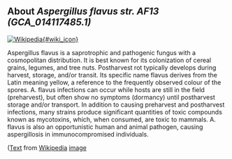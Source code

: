 
About *Aspergillus flavus str. AF13 (GCA\_014117485.1)* 
--------------------------------------------------------------

[![Wikipedia](/img/wikipedia_logo_v2_en.png){#wiki_icon}](http://en.wikipedia.org/wiki/Aspergillus_flavus)


Aspergillus flavus is a saprotrophic and pathogenic fungus with a cosmopolitan
distribution. It is best known for its colonization of cereal grains, legumes,
and tree nuts. Postharvest rot typically develops during harvest, storage,
and/or transit. Its specific name flavus derives from the Latin meaning yellow,
a reference to the frequently observed colour of the spores. A. flavus
infections can occur while hosts are still in the field (preharvest), but often
show no symptoms (dormancy) until postharvest storage and/or transport. In
addition to causing preharvest and postharvest infections, many strains produce
significant quantities of toxic compounds known as mycotoxins, which, when
consumed, are toxic to mammals. A. flavus is also an opportunistic human and
animal pathogen, causing aspergillosis in immunocompromised individuals.

([Text](http://en.wikipedia.org/wiki/Aspergillus_flavus) from [Wikipedia](http://en.wikipedia.org/) 
[image](https://commons.wikimedia.org/wiki/File:Aspergillus_flavus.jpg)
